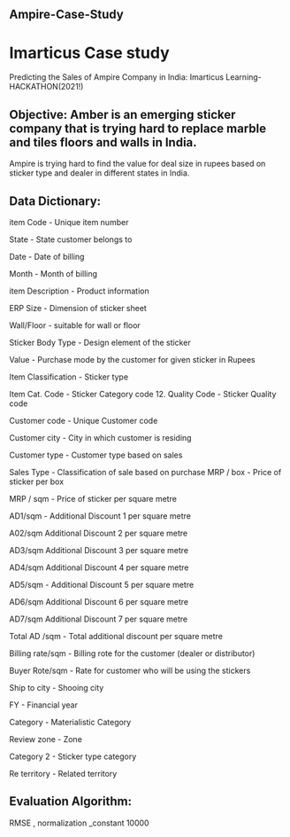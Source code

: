## Ampire-Case-Study

# Imarticus Case study
 
Predicting the Sales of Ampire Company in India: Imarticus Learning- HACKATHON(2021!)

## Objective: Amber is an emerging sticker company that is trying hard to replace marble and tiles floors and walls in India.

Ampire is trying hard to find the value for deal size in rupees based on sticker type and dealer in different states in India.

## Data Dictionary:

item Code - Unique item number 

State - State customer belongs to 
 
Date - Date of billing

Month - Month of billing

item Description - Product information

ERP Size - Dimension of sticker sheet

Wall/Floor - suitable for wall or floor

Sticker Body Type - Design element of the sticker

Value - Purchase mode by the customer for given sticker in Rupees

Item Classification - Sticker type

Item Cat. Code - Sticker Category code 12. Quality Code - Sticker Quality code

Customer code - Unique Customer code

Customer city - City in which customer is residing

Customer type - Customer type based on sales

Sales Type - Classification of sale based on purchase MRP / box - Price of sticker per box

MRP / sqm - Price of sticker per square metre

AD1/sqm - Additional Discount 1 per square metre

A02/sqm Additional Discount 2 per square metre

AD3/sqm Additional Discount 3 per square metre

AD4/sqm Additional Discount 4 per square metre

AD5/sqm - Additional Discount 5 per square metre

AD6/sqm Additional Discount 6 per square metre

AD7/sqm Additional Discount 7 per square metre

Total AD /sqm - Total additional discount per square metre

Billing rate/sqm - Billing rote for the customer (dealer or distributor)

Buyer Rote/sqm - Rate for customer who will be using the stickers

Ship to city - Shooing city

FY - Financial year

Category - Materialistic Category

Review zone - Zone

Category 2 - Sticker type category

Re territory - Related territory

## Evaluation Algorithm:

RMSE , normalization _constant 10000
